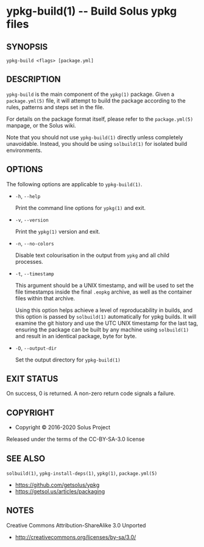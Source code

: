 ypkg-build(1) -- Build Solus ypkg files
=======================================


## SYNOPSIS

`ypkg-build <flags> [package.yml]`


## DESCRIPTION

`ypkg-build` is the main component of the `ypkg(1)` package. Given a `package.yml(5)`
file, it will attempt to build the package according to the rules, patterns and
steps set in the file.

For details on the package format itself, please refer to the `package.yml(5)`
manpage, or the Solus wiki.

Note that you should not use `ypkg-build(1)` directly unless completely unavoidable.
Instead, you should be using `solbuild(1)` for isolated build environments.

## OPTIONS

The following options are applicable to `ypkg-build(1)`.

 * `-h`, `--help`

   Print the command line options for `ypkg(1)` and exit.

 * `-v`, `--version`

   Print the `ypkg(1)` version and exit.

 * `-n`, `--no-colors`

   Disable text colourisation in the output from `ypkg` and all child
   processes.

 * `-t`, `--timestamp`

   This argument should be a UNIX timestamp, and will be used to set the file
   timestamps inside the final `.eopkg` archive, as well as the container files
   within that archive.

   Using this option helps achieve a level of reproducability in builds, and
   this option is passed by `solbuild(1)` automatically for ypkg builds. It
   will examine the git history and use the UTC UNIX timestamp for the last
   tag, ensuring the package can be built by any machine using `solbuild(1)`
   and result in an identical package, byte for byte.

 * `-D`, `--output-dir`

   Set the output directory for `ypkg-build(1)`


## EXIT STATUS

On success, 0 is returned. A non-zero return code signals a failure.


## COPYRIGHT

 * Copyright © 2016-2020 Solus Project

Released under the terms of the CC-BY-SA-3.0 license


## SEE ALSO

`solbuild(1)`, `ypkg-install-deps(1)`, `ypkg(1)`, `package.yml(5)`

 * https://github.com/getsolus/ypkg
 * https://getsol.us/articles/packaging


## NOTES

Creative Commons Attribution-ShareAlike 3.0 Unported

 * http://creativecommons.org/licenses/by-sa/3.0/

